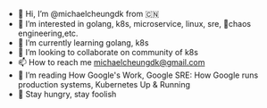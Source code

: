 - 👋 Hi, I’m @michaelcheungdk from :cn:
- 👀 I’m interested in golang, k8s, microservice, linux, sre, :monkey:chaos engineering,etc.
- 🌱 I’m currently learning golang, k8s
- 💞️ I’m looking to collaborate on community of k8s
- 📫 How to reach me michaelcheungdk@gmail.com
- :book: I’m reading How Google's Work, Google SRE: How Google runs production systems, Kubernetes Up & Running
- :memo: Stay hungry, stay foolish

<!---
michaelcheungdk/michaelcheungdk is a ✨ special ✨ repository because its `README.md` (this file) appears on your GitHub profile.
You can click the Preview link to take a look at your changes.
--->

